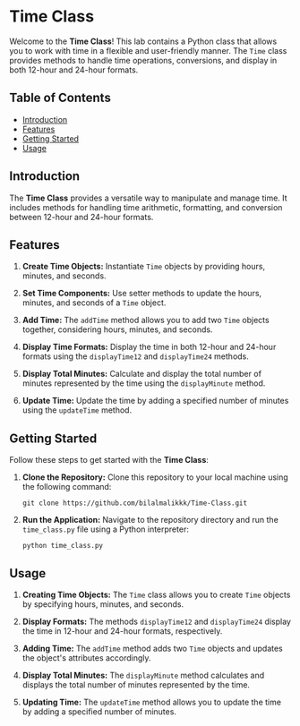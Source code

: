 # Time Class

Welcome to the **Time Class**! This lab contains a Python class that allows you to work with time in a flexible and user-friendly manner. The `Time` class provides methods to handle time operations, conversions, and display in both 12-hour and 24-hour formats.

## Table of Contents

- [Introduction](#introduction)
- [Features](#features)
- [Getting Started](#getting-started)
- [Usage](#usage)

## Introduction

The **Time Class** provides a versatile way to manipulate and manage time. It includes methods for handling time arithmetic, formatting, and conversion between 12-hour and 24-hour formats.

## Features

1. **Create Time Objects:** Instantiate `Time` objects by providing hours, minutes, and seconds.

2. **Set Time Components:** Use setter methods to update the hours, minutes, and seconds of a `Time` object.

3. **Add Time:** The `addTime` method allows you to add two `Time` objects together, considering hours, minutes, and seconds.

4. **Display Time Formats:** Display the time in both 12-hour and 24-hour formats using the `displayTime12` and `displayTime24` methods.

5. **Display Total Minutes:** Calculate and display the total number of minutes represented by the time using the `displayMinute` method.

6. **Update Time:** Update the time by adding a specified number of minutes using the `updateTime` method.

## Getting Started

Follow these steps to get started with the **Time Class**:

1. **Clone the Repository:** Clone this repository to your local machine using the following command:
   ```
   git clone https://github.com/bilalmalikkk/Time-Class.git
   ```

2. **Run the Application:** Navigate to the repository directory and run the `time_class.py` file using a Python interpreter:
   ```
   python time_class.py
   ```

## Usage

1. **Creating Time Objects:** The `Time` class allows you to create `Time` objects by specifying hours, minutes, and seconds.

2. **Display Formats:** The methods `displayTime12` and `displayTime24` display the time in 12-hour and 24-hour formats, respectively.

3. **Adding Time:** The `addTime` method adds two `Time` objects and updates the object's attributes accordingly.

4. **Display Total Minutes:** The `displayMinute` method calculates and displays the total number of minutes represented by the time.

5. **Updating Time:** The `updateTime` method allows you to update the time by adding a specified number of minutes.
